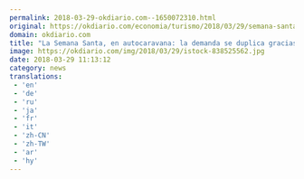 ```yaml
---
permalink: 2018-03-29-okdiario.com--1650072310.html
original: https://okdiario.com/economia/turismo/2018/03/29/semana-santa-autocaravana-demanda-duplica-gracias-tiron-del-turismo-nacional-2041139
domain: okdiario.com
title: "La Semana Santa, en autocaravana: la demanda se duplica gracias al tirón del turismo nacional"
image: https://okdiario.com/img/2018/03/29/istock-838525562.jpg
date: 2018-03-29 11:13:12
category: news
translations: 
 - 'en'
 - 'de'
 - 'ru'
 - 'ja'
 - 'fr'
 - 'it'
 - 'zh-CN'
 - 'zh-TW'
 - 'ar'
 - 'hy'
---
```


